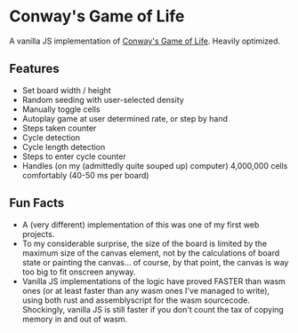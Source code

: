 # Conway's Game of Life

A vanilla JS implementation of [Conway's Game of Life](https://en.wikipedia.org/wiki/Conway%27s_Game_of_Life). Heavily optimized.

## Features

- Set board width / height
- Random seeding with user-selected density
- Manually toggle cells
- Autoplay game at user determined rate, or step by hand
- Steps taken counter
- Cycle detection
- Cycle length detection
- Steps to enter cycle counter
- Handles (on my (admittedly quite souped up) computer) 4,000,000 cells comfortably (40-50 ms per board)

## Fun Facts

- A (very different) implementation of this was one of my first web projects.
- To my considerable surprise, the size of the board is limited by the maximum size of the canvas element, not by the calculations of board state or painting the canvas... of course, by that point, the canvas is way too big to fit onscreen anyway.
- Vanilla JS implementations of the logic have proved FASTER than wasm ones (or at least faster than any wasm ones I've managed to write), using both rust and assemblyscript for the wasm sourcecode. Shockingly, vanilla JS is still faster if you don't count the tax of copying memory in and out of wasm.
